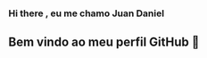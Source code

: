 ### Hi there , eu me chamo Juan Daniel
## Bem vindo ao meu perfil GitHub 👋            

  <!--
  **JuanDanieljd/JuanDanieljd** is a ✨ _special_ ✨ repository because its `README.md` (this file) appears on your GitHub profile.

- 🔭 I’m currently working on  uma empresa de Tecnologia Data Center;
- 🌱 I’m currently learning  inglês 
- 👯 I’m looking to collaborate  e aprender mais as linguagens de programações;              
- 📫  Contato: silva201806@gmail.com       
- ⚡ Fun fact: Tenho um espanhol avançado e estou cursAando o inglê atualmente.
